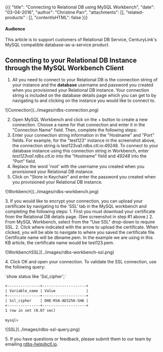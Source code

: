 {{{
  "title": "Connecting to Relational DB using MySQL Workbench",
  "date": "03-04-2016",
  "author": "Christine Parr",
  "attachments": [],
  "related-products" : [],
  "contentIsHTML": false
}}}



#### Audience

This article is to support customers of Relational DB Service, CenturyLink's MySQL compatible database-as-a-service product.  

## Connecting to your Relational DB Instance through the MySQL Workbench Client

1.  All you need to connect to your Relational DB is the connection string of your instance and the **database** username and password you created when you provisioned your Relational DB instance.  Your connection string is included on the database details page which you can get to by navigating to and clicking on the instance you would like to connect to.  
<p>![Connection](../images/rdbs-connection.png)

2.  Open MySQL Workbench and click on the + button to create a new connection.  Choose a name for that connection and enter it in the "Connection Name" field.  Then, complete the following steps:
  1.  Enter your connection string information in the "Hostname" and "Port" fields. For example, for the "test123" instance in the screenshot above, the connection string is test123va1.rdbs.ctl.io:49248.  To connect to your database instance using this connection string in Workbench, enter *test123va1.rdbs.ctl.io* into the "Hostname" field and *49248* into the "Port" field.
  2.  Replace the word 'root' with the username you created when you provisioned your Relational DB instance.  
  3.  Click on "Store in Keychain" and enter the password you created when you provisioned your Relational DB instance.   

<p>![Workbench](../images/rdbs-workbench.png)<p>3.  If you would like to encrypt your connection, you can upload your certificate by navigating to the 'SSL' tab in the MySQL workbench and completing the following steps:
  1. First you must download your certificate from the Relational DB details page.  (See screenshot in step #1 above.)
  2.  From MySQL Workbench, select from the "Use SSL" drop-down to require SSL.
  2.  Click where indicated with the arrow to upload the certificate.  When clicked, you will be able to navigate to where you saved the certificate file.  Certificate name will be dbname.pem.  In the example we are using in this KB article, the certificate name would be test123.pem.

  <p>![WorkbenchSSL](../images/rdbs-workbench-ssl.png) <p> 4.  Click OK and open your connection.  To validate the SSL connection, use the following query:
  <p>
  `show status like 'Ssl_cipher';`

  ```
  +---------------+--------------------+
  | Variable_name | Value              |
  +---------------+--------------------+
  | Ssl_cipher    | DHE-RSA-AES256-SHA |
  +---------------+--------------------+
  1 row in set (0.07 sec)

  mysql>
  ```
  <p>![SSL](../images/rdbs-ssl-query.png) <p> 5. If you have questions or feedback, please submit them to our team by emailing <a href="mailto:rdbs-help@ctl.io">rdbs-help@ctl.io</a>.
